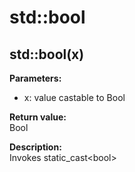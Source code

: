 # std::bool

## std::bool(x)
**Parameters:** 
* x: value castable to Bool

**Return value:**   
Bool  

**Description:**     
Invokes static_cast&lt;bool&gt;
